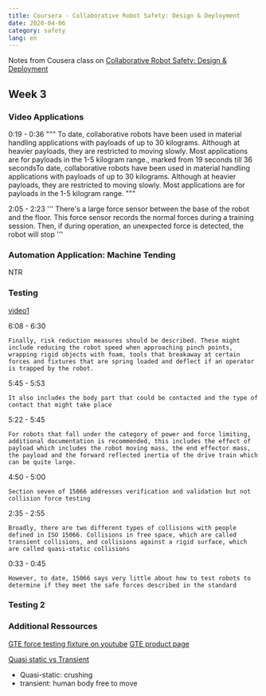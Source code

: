 ```yaml
---
title: Coursera - Collaborative Robot Safety: Design & Deployment
date: 2020-04-06
category: safety
lang: en
---
```


Notes from Cousera class on 
[Collaborative Robot Safety: Design & Deployment](https://de.coursera.org/learn/collaborative-robot-safety)


## Week 3
### Video Applications

0:19 - 0:36
"""
To date, collaborative robots have been used in material handling applications with payloads of up to 30 kilograms. 
Although at heavier payloads, they are restricted to moving slowly. Most applications are for payloads in the 1-5 kilogram 
range., marked from 19 seconds till 36 secondsTo date, collaborative robots have been used in material 
handling applications with payloads of up to 30 kilograms. Although at heavier payloads, they are restricted to moving slowly. 
Most applications are for payloads in the 1-5 kilogram range.
"""

2:05 - 2:23
'''
There's a large force sensor between the base of the robot and the floor. This force sensor records the normal forces during a training session. Then, if during operation, an unexpected force is detected, the robot will stop
'''

### Automation Application: Machine Tending
NTR

### Testing
[video1](https://www.coursera.org/learn/collaborative-robot-safety/lecture/5Tesa/testing-part-1)

6:08 - 6:30
```
Finally, risk reduction measures should be described. These might include reducing the robot speed when approaching pinch points, wrapping rigid objects with foam, tools that breakaway at certain forces and fixtures that are spring loaded and deflect if an operator is trapped by the robot.
```

5:45 - 5:53
```
It also includes the body part that could be contacted and the type of contact that might take place
```

5:22 - 5:45
```
For robots that fall under the category of power and force limiting, additional documentation is recommended, this includes the effect of payload which includes the robot moving mass, the end effector mass, the payload and the forward reflected inertia of the drive train which can be quite large.
```

4:50 - 5:00
```
Section seven of 15066 addresses verification and validation but not collision force testing
```

2:35 - 2:55
```
Broadly, there are two different types of collisions with people defined in ISO 15066. Collisions in free space, which are called transient collisions, and collisions against a rigid surface, which are called quasi-static collisions
```

0:33 - 0:45
```
However, to date, 15066 says very little about how to test robots to determine if they meet the safe forces described in the standard
```

### Testing 2
### Additional Ressources

[GTE force testing fixture on youtube](https://www.youtube.com/watch?v=4Q92fAOqTSc&feature=youtu.be)
[GTE product page](https://www.gte.de/product/force-measuring-systems-for-collaborating-robots/?lang=en)

[Quasi static vs Transient](https://www.youtube.com/watch?v=dP_CX8MGlx4&feature=youtu.be)
* Quasi-static: crushing
* transient: human body free to move

